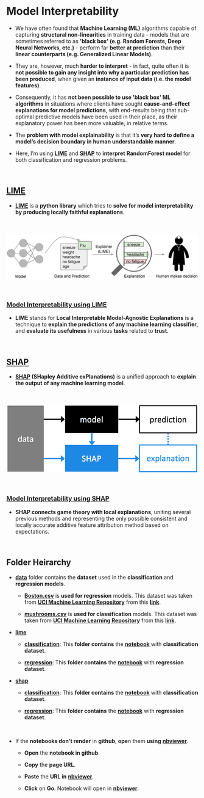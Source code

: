 # Model Interpretability

- We have often found that **Machine Learning (ML)** algorithms capable of capturing **structural non-linearities** in training data - models that are sometimes referred to as **'black box' (e.g. Random Forests, Deep Neural Networks, etc.)** - perform far **better at prediction** than their **linear counterparts (e.g. Generalized Linear Models)**. 


- They are, however, much **harder to interpret** - in fact, quite often it is **not possible to gain any insight into why a particular prediction has been produced**, when given an **instance of input data (i.e. the model features)**. 


- Consequently, it has **not been possible to use 'black box' ML algorithms** in situations where clients have sought **cause-and-effect explanations for model predictions**, with end-results being that sub-optimal predictive models have been used in their place, as their explanatory power has been more valuable, in relative terms.


- The **problem with model explainability** is that it’s **very hard to define a model’s decision boundary in human understandable manner**. 


- Here, I’m using **[LIME](https://github.com/marcotcr/lime)** and **[SHAP](https://github.com/slundberg/shap)** to **interpret** **RandomForest model** for both classification and regression problems.

<br>

## [LIME](https://github.com/marcotcr/lime)


- **[LIME](https://github.com/marcotcr/lime)** is a **python library** which tries to **solve for model interpretability by producing locally faithful explanations**. 

<br><br> 
![](images/lime.jpg)

<br>

### [Model Interpretability using LIME](https://github.com/mohitr7/model-interpretability-for-machine-learning-models/tree/master/lime)

- **LIME** stands for **Local Interpretable Model-Agnostic Explanations** is a technique to **explain the predictions of any machine learning classifier**, and **evaluate its usefulness** in various **tasks** related to **trust**.

<br>

## [SHAP](https://github.com/slundberg/shap)


- **[SHAP](https://github.com/slundberg/shap) (SHapley Additive exPlanations)** is a unified approach to **explain the output of any machine learning model**.

<br><br> 
![](images/shap.png)

<br>

### [Model Interpretability using SHAP](https://github.com/mohitr7/model-interpretability-for-machine-learning-models/tree/master/shap)

- **SHAP connects game theory with local explanations**, uniting several previous methods and representing the only possible consistent and locally accurate additive feature attribution method based on expectations.

<br>

## Folder Heirarchy

- [**data**](https://github.com/mohitr7/model-interpretability-for-machine-learning-models/tree/master/data) folder contains the **dataset** used in the **classification** and **regression models**.

  - [**Boston.csv**](https://github.com/mohitr7/model-interpretability-for-machine-learning-models/blob/master/data/Boston.csv) is **used for regression** models. This dataset was taken from [**UCI Machine Learning Repository**](https://archive.ics.uci.edu/ml/index.php) from this [**link**](https://archive.ics.uci.edu/ml/datasets/Housing).
  
  - [**mushrooms.csv**](https://github.com/mohitr7/model-interpretability-for-machine-learning-models/blob/master/data/mushrooms.csv) is **used for classification** models. This dataset was taken from [**UCI Machine Learning Repository**](https://archive.ics.uci.edu/ml/index.php) from this [**link**](https://archive.ics.uci.edu/ml/datasets/Mushroom).
  
  
- [**lime**](https://github.com/mohitr7/model-interpretability-for-machine-learning-models/tree/master/lime)

  - [**classification**](https://github.com/mohitr7/model-interpretability-for-machine-learning-models/tree/master/lime/classification): This **folder contains** the [**notebook**](https://nbviewer.jupyter.org/github/mohitr7/model-interpretability-for-machine-learning-models/blob/master/lime/classification/LIME%20on%20Random%20Forest%20%28Classification%29.ipynb) with **classification dataset**.
  
  - [**regression**](https://github.com/mohitr7/model-interpretability-for-machine-learning-models/tree/master/lime/regression): This **folder contains** the [**notebook**](https://nbviewer.jupyter.org/github/mohitr7/model-interpretability-for-machine-learning-models/blob/master/lime/regression/LIME%20on%20Random%20Forest%20%28Regression%29.ipynb) with **regression dataset**.


- [**shap**](https://github.com/mohitr7/model-interpretability-for-machine-learning-models/tree/master/shap)

  - [**classification**](https://github.com/mohitr7/model-interpretability-for-machine-learning-models/tree/master/shap/classification): This **folder contains** the [**notebook**](https://nbviewer.jupyter.org/github/mohitr7/model-interpretability-for-machine-learning-models/blob/master/shap/classification/SHAP%20on%20Random%20Forest%20%28Classification%29.ipynb) with **classification dataset**.
  
  - [**regression**](https://github.com/mohitr7/model-interpretability-for-machine-learning-models/tree/master/shap/regression): This **folder contains** the [**notebook**](https://nbviewer.jupyter.org/github/mohitr7/model-interpretability-for-machine-learning-models/blob/master/shap/regression/SHAP%20on%20Random%20Forest%20%28Regression%29.ipynb) with **regression dataset**.
  
 <br>
 
 - If the **notebooks don't render** in **github**, **ope**n them **using** [**nbviewer**](https://nbviewer.jupyter.org/).
 
   - **Open** the **notebook in github**.
   
   - **Copy** the **page URL**.
   
   - **Paste** the **URL in** [**nbviewer**](https://nbviewer.jupyter.org/).
   
   - **Click** on **Go**. Notebook will open in [**nbviewer**](https://nbviewer.jupyter.org/).
